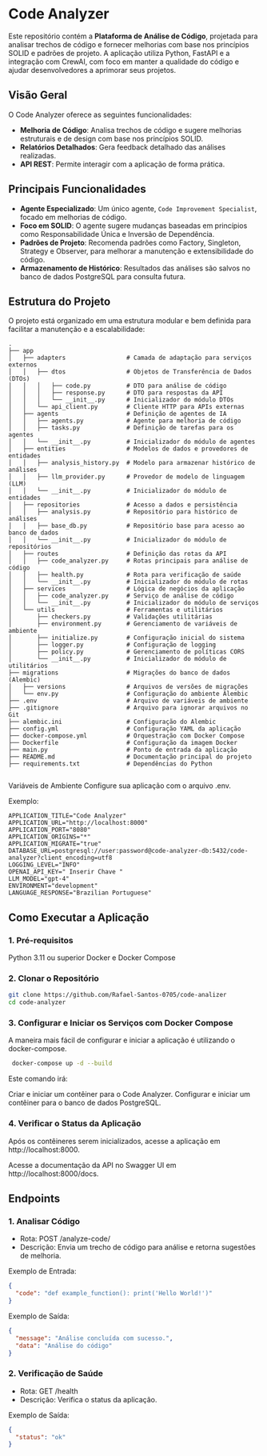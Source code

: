 # Code Analyzer

Este repositório contém a **Plataforma de Análise de Código**, projetada para analisar trechos de código e fornecer melhorias com base nos princípios SOLID e padrões de projeto. A aplicação utiliza Python, FastAPI e a integração com CrewAI, com foco em manter a qualidade do código e ajudar desenvolvedores a aprimorar seus projetos.

## Visão Geral

O Code Analyzer oferece as seguintes funcionalidades:
- **Melhoria de Código**: Analisa trechos de código e sugere melhorias estruturais e de design com base nos princípios SOLID.
- **Relatórios Detalhados**: Gera feedback detalhado das análises realizadas.
- **API REST**: Permite interagir com a aplicação de forma prática.

## Principais Funcionalidades

- **Agente Especializado**: Um único agente, `Code Improvement Specialist`, focado em melhorias de código.
- **Foco em SOLID**: O agente sugere mudanças baseadas em princípios como Responsabilidade Única e Inversão de Dependência.
- **Padrões de Projeto**: Recomenda padrões como Factory, Singleton, Strategy e Observer, para melhorar a manutenção e extensibilidade do código.
- **Armazenamento de Histórico**: Resultados das análises são salvos no banco de dados PostgreSQL para consulta futura.

## Estrutura do Projeto

O projeto está organizado em uma estrutura modular e bem definida para facilitar a manutenção e a escalabilidade:
 
```plaintext
.
├── app
│   ├── adapters                 # Camada de adaptação para serviços externos
│   │   ├── dtos                 # Objetos de Transferência de Dados (DTOs)
│   │   │   ├── code.py          # DTO para análise de código
│   │   │   ├── response.py      # DTO para respostas da API
│   │   │   └── __init__.py      # Inicializador do módulo DTOs
│   │   └── api_client.py        # Cliente HTTP para APIs externas
│   ├── agents                   # Definição de agentes de IA
│   │   ├── agents.py            # Agente para melhoria de código
│   │   ├── tasks.py             # Definição de tarefas para os agentes
│   │   └── __init__.py          # Inicializador do módulo de agentes
│   ├── entities                 # Modelos de dados e provedores de entidades
│   │   ├── analysis_history.py  # Modelo para armazenar histórico de análises
│   │   ├── llm_provider.py      # Provedor de modelo de linguagem (LLM)
│   │   └── __init__.py          # Inicializador do módulo de entidades
│   ├── repositories             # Acesso a dados e persistência
│   │   ├── analysis.py          # Repositório para histórico de análises
│   │   ├── base_db.py           # Repositório base para acesso ao banco de dados
│   │   └── __init__.py          # Inicializador do módulo de repositórios
│   ├── routes                   # Definição das rotas da API
│   │   ├── code_analyzer.py     # Rotas principais para análise de código
│   │   ├── health.py            # Rota para verificação de saúde
│   │   └── __init__.py          # Inicializador do módulo de rotas
│   ├── services                 # Lógica de negócios da aplicação
│   │   ├── code_analyzer.py     # Serviço de análise de código
│   │   └── __init__.py          # Inicializador do módulo de serviços
│   └── utils                    # Ferramentas e utilitários
│       ├── checkers.py          # Validações utilitárias
│       ├── environment.py       # Gerenciamento de variáveis de ambiente
│       ├── initialize.py        # Configuração inicial do sistema
│       ├── logger.py            # Configuração de logging
│       ├── policy.py            # Gerenciamento de políticas CORS
│       └── __init__.py          # Inicializador do módulo de utilitários
├── migrations                   # Migrações do banco de dados (Alembic)
│   ├── versions                 # Arquivos de versões de migrações
│   └── env.py                   # Configuração do ambiente Alembic
├── .env                         # Arquivo de variáveis de ambiente
├── .gitignore                   # Arquivo para ignorar arquivos no Git
├── alembic.ini                  # Configuração do Alembic
├── config.yml                   # Configuração YAML da aplicação
├── docker-compose.yml           # Orquestração com Docker Compose
├── Dockerfile                   # Configuração da imagem Docker
├── main.py                      # Ponto de entrada da aplicação
├── README.md                    # Documentação principal do projeto
├── requirements.txt             # Dependências do Python


```
Variáveis de Ambiente
Configure sua aplicação com o arquivo .env. 

Exemplo:
```plaintext
APPLICATION_TITLE="Code Analyzer"
APPLICATION_URL="http://localhost:8000"
APPLICATION_PORT="8080"
APPLICATION_ORIGINS="*"
APPLICATION_MIGRATE="true"
DATABASE_URL=postgresql://user:password@code-analyzer-db:5432/code-analyzer?client_encoding=utf8
LOGGING_LEVEL="INFO"
OPENAI_API_KEY=" Inserir Chave "
LLM_MODEL="gpt-4"
ENVIRONMENT="development"
LANGUAGE_RESPONSE="Brazilian Portuguese"

```
## Como Executar a Aplicação
### 1. Pré-requisitos
Python 3.11 ou superior
Docker e Docker Compose
### 2. Clonar o Repositório
```bash
git clone https://github.com/Rafael-Santos-0705/code-analizer
cd code-analyzer
```
### 3. Configurar e Iniciar os Serviços com Docker Compose
A maneira mais fácil de configurar e iniciar a aplicação é utilizando o docker-compose.

```bash
 docker-compose up -d --build
```
Este comando irá:

Criar e iniciar um contêiner para o Code Analyzer.
Configurar e iniciar um contêiner para o banco de dados PostgreSQL.

### 4. Verificar o Status da Aplicação


Após os contêineres serem inicializados, acesse a aplicação em http://localhost:8000.

Acesse a documentação da API no Swagger UI em http://localhost:8000/docs.

## Endpoints
### 1. Analisar Código
- Rota: POST /analyze-code/
- Descrição: Envia um trecho de código para análise e retorna sugestões de melhoria.

Exemplo de Entrada:
```json
{
  "code": "def example_function(): print('Hello World!')"
}
```
Exemplo de Saída:
```json
{
  "message": "Análise concluída com sucesso.",
  "data": "Análise do código"
}
```
### 2. Verificação de Saúde
- Rota: GET /health
- Descrição: Verifica o status da aplicação.

Exemplo de Saída:

```json
{
  "status": "ok"
}
```